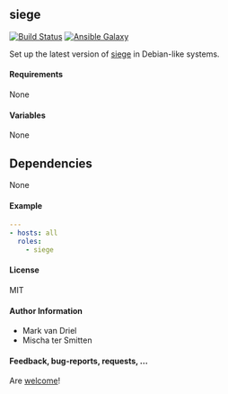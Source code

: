 ## siege

[![Build Status](https://travis-ci.org/Oefenweb/ansible-siege.svg?branch=master)](https://travis-ci.org/Oefenweb/ansible-siege) [![Ansible Galaxy](http://img.shields.io/badge/ansible--galaxy-siege-blue.svg)](https://galaxy.ansible.com/list#/roles/5962)

Set up the latest version of [siege](https://www.joedog.org/siege-home/) in Debian-like systems.

#### Requirements

None

#### Variables

None

## Dependencies

None

#### Example

```yaml
---
- hosts: all
  roles:
    - siege
```

#### License

MIT

#### Author Information

* Mark van Driel
* Mischa ter Smitten

#### Feedback, bug-reports, requests, ...

Are [welcome](https://github.com/Oefenweb/ansible-siege/issues)!
